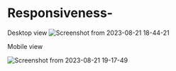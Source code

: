 # Responsiveness-

Desktop view
![Screenshot from 2023-08-21 18-44-21](https://github.com/sahilmoktan/Responsiveness-/assets/103031235/568d7cea-678c-4eb8-a5e6-f72c3d7b40e4)




Mobile view

![Screenshot from 2023-08-21 19-17-49](https://github.com/sahilmoktan/Responsiveness-/assets/103031235/c2c743a7-5684-4474-a5a1-2b16de6cf091)
